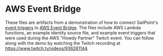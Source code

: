 # AWS Event Bridge
These files are artifacts from a demonstration of how to connect SailPoint's [event triggers](https://developer.sailpoint.com/triggers/getting_started.html) to [AWS Event Bridge](https://aws.amazon.com/eventbridge/).  The files include AWS Lambda functions, an example identity source file, and example event triggers that were used during the AWS "Howdy Partner" Twitch event.  You can follow along with the demo by watching the Twitch recording at https://www.twitch.tv/videos/936261144.
